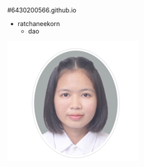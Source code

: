 #6430200566.github.io

- ratchaneekorn 
  - dao
    
![ratchaneekorn](ratchaneekorn/bba.png)











